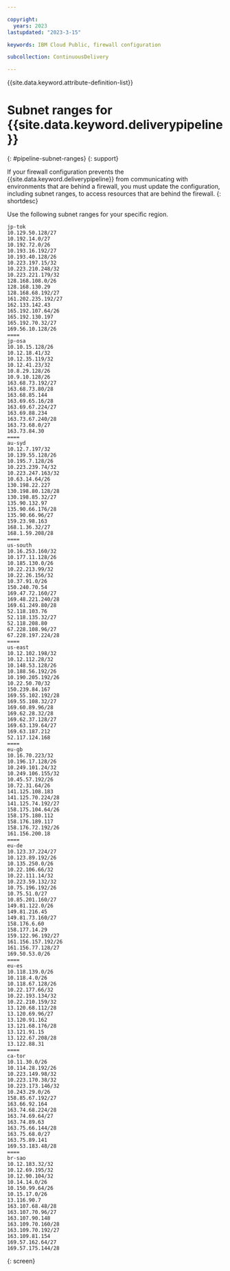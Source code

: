 ```yaml
---

copyright:
  years: 2023
lastupdated: "2023-3-15"

keywords: IBM Cloud Public, firewall configuration

subcollection: ContinuousDelivery

---
```


{{site.data.keyword.attribute-definition-list}}


# Subnet ranges for {{site.data.keyword.deliverypipeline}} 
{: #pipeline-subnet-ranges}
{: support}

If your firewall configuration prevents the {{site.data.keyword.deliverypipeline}} from communicating with environments that are behind a firewall, you must update the configuration, including subnet ranges, to access resources that are behind the firewall.
{: shortdesc}

Use the following subnet ranges for your specific region.

```text
jp-tok
10.129.50.128/27
10.192.14.0/27
10.192.72.0/26
10.193.16.192/27
10.193.40.128/26
10.223.197.15/32
10.223.210.248/32
10.223.221.179/32
128.168.108.0/26
128.168.130.29
128.168.68.192/27
161.202.235.192/27
162.133.142.43
165.192.107.64/26
165.192.130.197
165.192.70.32/27
169.56.10.128/26
====
jp-osa
10.10.15.128/26
10.12.18.41/32
10.12.35.119/32
10.12.41.23/32
10.8.29.128/26
10.9.10.128/26
163.68.73.192/27
163.68.73.80/28
163.68.85.144
163.69.65.16/28
163.69.67.224/27
163.69.88.234
163.73.67.240/28
163.73.68.0/27
163.73.84.30
====
au-syd
10.12.7.197/32
10.139.55.128/26
10.195.7.128/26
10.223.239.74/32
10.223.247.163/32
10.63.14.64/26
130.198.22.227
130.198.80.128/28
130.198.85.32/27
135.90.132.97
135.90.66.176/28
135.90.66.96/27
159.23.98.163
168.1.36.32/27
168.1.59.208/28
====
us-south
10.16.253.160/32
10.177.11.128/26
10.185.130.0/26
10.22.213.99/32
10.22.26.156/32
10.37.91.0/26
150.240.70.54
169.47.72.160/27
169.48.221.240/28
169.61.249.80/28
52.118.103.76
52.118.135.32/27
52.118.208.80
67.228.108.96/27
67.228.197.224/28
====
us-east
10.12.102.198/32
10.12.112.28/32
10.148.53.128/26
10.188.56.192/26
10.190.205.192/26
10.22.50.70/32
150.239.84.167
169.55.102.192/28
169.55.108.32/27
169.60.89.96/28
169.62.28.32/28
169.62.37.128/27
169.63.139.64/27
169.63.187.212
52.117.124.168
====
eu-gb
10.16.70.223/32
10.196.17.128/26
10.249.101.24/32
10.249.106.155/32
10.45.57.192/26
10.72.31.64/26
141.125.108.183
141.125.70.224/28
141.125.74.192/27
158.175.104.64/26
158.175.180.112
158.176.189.117
158.176.72.192/26
161.156.200.18
====
eu-de
10.123.37.224/27
10.123.89.192/26
10.135.250.0/26
10.22.106.66/32
10.22.111.14/32
10.223.59.132/32
10.75.196.192/26
10.75.51.0/27
10.85.201.160/27
149.81.122.0/26
149.81.216.45
149.81.73.160/27
158.176.6.60
158.177.14.29
159.122.96.192/27
161.156.157.192/26
161.156.77.128/27
169.50.53.0/26
====
eu-es
10.118.139.0/26
10.118.4.0/26
10.118.67.128/26
10.22.177.66/32
10.22.193.134/32
10.22.210.159/32
13.120.68.112/28
13.120.69.96/27
13.120.91.162
13.121.68.176/28
13.121.91.15
13.122.67.208/28
13.122.88.31
====
ca-tor
10.11.30.0/26
10.114.28.192/26
10.223.149.98/32
10.223.170.38/32
10.223.173.146/32
10.243.29.0/26
158.85.67.192/27
163.66.92.164
163.74.68.224/28
163.74.69.64/27
163.74.89.63
163.75.66.144/28
163.75.68.0/27
163.75.89.141
169.53.183.48/28
====
br-sao
10.12.183.32/32
10.12.69.195/32
10.12.90.104/32
10.14.14.0/26
10.150.99.64/26
10.15.17.0/26
13.116.90.7
163.107.68.48/28
163.107.70.96/27
163.107.90.148
163.109.70.160/28
163.109.70.192/27
163.109.81.154
169.57.162.64/27
169.57.175.144/28
```
{: screen}
